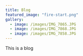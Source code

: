 ```yaml
---
title: Blog
featured_image: "fire-start.png"
gallery:
  - image: /images/IMG_7865.JPG
  - image: /images/IMG_7868.JPG
  - image: /images/IMG_7858.JPG
---
```


This is a blog

